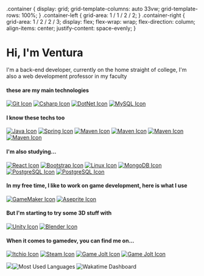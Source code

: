 .container { display: grid; grid-template-columns: auto 33vw; grid-template-rows: 100%; } .container-left { grid-area: 1 / 1 / 2 / 2; } .container-right { grid-area: 1 / 2 / 2 / 3; display: flex; flex-wrap: wrap; flex-direction: column; align-items: center; justify-content: space-evenly; }

Hi, I'm Ventura
===============

I'm a back-end developer, currently on the home straight of college, I'm also a web development professor in my faculty

#### these are my main technologies

[![Git Icon](https://skillicons.dev/icons?i=git&theme-dark)](https://en.wikipedia.org/wiki/Git) [![Csharp Icon](https://skillicons.dev/icons?i=cs&theme-dark)](https://en.wikipedia.org/wiki/C_Sharp_(programming_language)) [![DotNet Icon](https://skillicons.dev/icons?i=dotnet&theme-dark)](https://en.wikipedia.org/wiki/.NET) [![MySQL Icon](https://skillicons.dev/icons?i=mysql&theme-dark)](https://en.wikipedia.org/wiki/MySQL)

#### I know these techs too

[![Java Icon](https://skillicons.dev/icons?i=java&theme-dark)](https://en.wikipedia.org/wiki/Java_(programming_language)) [![Spring Icon](https://skillicons.dev/icons?i=spring&theme-dark)](https://en.wikipedia.org/wiki/Spring_Framework) [![Maven Icon](https://skillicons.dev/icons?i=maven&theme-dark)](https://en.wikipedia.org/wiki/Apache_Maven) [![Maven Icon](https://skillicons.dev/icons?i=html&theme-dark)](https://en.wikipedia.org/wiki/Apache_Maven) [![Maven Icon](https://skillicons.dev/icons?i=css&theme-dark)](https://en.wikipedia.org/wiki/Apache_Maven) [![Maven Icon](https://skillicons.dev/icons?i=js&theme-dark)](https://en.wikipedia.org/wiki/Apache_Maven)

#### I'm also studying...

[![React Icon](https://skillicons.dev/icons?i=react&theme-dark)](https://en.wikipedia.org/wiki/React_(JavaScript_library)) [![Bootstrap Icon](https://skillicons.dev/icons?i=bootstrap&theme-dark)](https://en.wikipedia.org/wiki/Bootstrap_(front-end_framework)) [![Linux Icon](https://skillicons.dev/icons?i=linux&theme-dark)](https://en.wikipedia.org/wiki/Linux) [![MongoDB Icon](https://skillicons.dev/icons?i=mongodb&theme-dark)](https://en.wikipedia.org/wiki/MongoDB) [![PostgreSQL Icon](https://skillicons.dev/icons?i=postgres&theme-dark)](https://en.wikipedia.org/wiki/PostgreSQL) [![PostgreSQL Icon](https://skillicons.dev/icons?i=docker&theme-dark)](https://en.wikipedia.org/wiki/PostgreSQL)

#### In my free time, I like to work on game development, here is what I use

[![GameMaker Icon](https://img.shields.io/badge/Gamemaker-000000.svg?style=for-the-badge&logo=Gamemaker&logoColor=green)](https://en.wikipedia.org/wiki/GameMaker) [![Aseprite Icon](https://img.shields.io/badge/Aseprite-7D929E.svg?style=for-the-badge&logo=Aseprite&logoColor=black)](https://en.wikipedia.org/wiki/Aseprite)

#### But I'm starting to try some 3D stuff with

[![Unity Icon](https://img.shields.io/badge/Unity-100000?style=for-the-badge&logo=unity&logoColor=white)](https://en.wikipedia.org/wiki/Unity_(game_engine)) [![Blender Icon](https://img.shields.io/badge/blender-%23F5792A.svg?style=for-the-badge&logo=blender&logoColor=brown)](https://en.wikipedia.org/wiki/Blender_(software))

#### When it comes to gamedev, you can find me on...

[![Itchio Icon](https://img.shields.io/badge/Itch.io-FA5C5C?style=for-the-badge&logo=itchdotio&logoColor=white)](https://afcventura.itch.io/) [![Steam Icon](https://img.shields.io/badge/Steam-000000?style=for-the-badge&logo=steam&logoColor=white)](https://steamcommunity.com/profiles/76561198795887050/) [![Game Jolt Icon](https://img.shields.io/badge/Game%20Jolt-CCFF00?style=for-the-badge&logo=Game%20Jolt&logoColor=white)](https://gamejolt.com/@AFCVentura) [![Game Jolt Icon](https://img.shields.io/badge/Flickr-0063DC.svg?style=for-the-badge&logo=Flickr&logoColor=white)](https://www.flickr.com/photos/199373549@N05/)

  ![](https://github-readme-stats.vercel.app/api?username=AFCVentura&show_icons=true&theme=shadow_red)![Most Used Languages](https://github-readme-stats.vercel.app/api/top-langs/?username=AFCVentura&layout=pie&theme=shadow_red) ![Wakatime Dashboard](https://github-readme-stats.vercel.app/api/wakatime?username=AFCVentura&theme=shadow_red)
